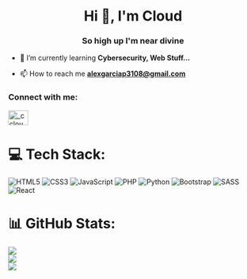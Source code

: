 <h1 align="center">Hi 👋, I'm Cloud</h1>
<h3 align="center">So high up I'm near divine</h3>

- 🌱 I’m currently learning **Cybersecurity, Web Stuff...**

- 📫 How to reach me **alexgarciap3108@gmail.com**

<h3 align="left">Connect with me:</h3>
<p align="left">
<a href="https://instagram.com/_ccloudd" target="blank"><img align="center" src="https://raw.githubusercontent.com/rahuldkjain/github-profile-readme-generator/master/src/images/icons/Social/instagram.svg" alt="_ccloudd" height="30" width="40" /></a>
</p>

# 💻 Tech Stack:
![HTML5](https://img.shields.io/badge/html5-%23E34F26.svg?style=for-the-badge&logo=html5&logoColor=white) ![CSS3](https://img.shields.io/badge/css3-%231572B6.svg?style=for-the-badge&logo=css3&logoColor=white) ![JavaScript](https://img.shields.io/badge/javascript-%23323330.svg?style=for-the-badge&logo=javascript&logoColor=%23F7DF1E) ![PHP](https://img.shields.io/badge/php-%23777BB4.svg?style=for-the-badge&logo=php&logoColor=white) ![Python](https://img.shields.io/badge/python-3670A0?style=for-the-badge&logo=python&logoColor=ffdd54) ![Bootstrap](https://img.shields.io/badge/bootstrap-%238511FA.svg?style=for-the-badge&logo=bootstrap&logoColor=white) ![SASS](https://img.shields.io/badge/SASS-hotpink.svg?style=for-the-badge&logo=SASS&logoColor=white) ![React](https://img.shields.io/badge/react-%2320232a.svg?style=for-the-badge&logo=react&logoColor=%2361DAFB)
# 📊 GitHub Stats:
![](https://github-readme-stats.vercel.app/api?username=cclouud&theme=dark&hide_border=true&include_all_commits=true&count_private=true)<br/>
![](https://github-readme-streak-stats.herokuapp.com/?user=cclouud&theme=dark&hide_border=true)<br/>
![](https://github-readme-stats.vercel.app/api/top-langs/?username=cclouud&theme=dark&hide_border=true&include_all_commits=true&count_private=true&layout=compact)

<!-- Proudly created with GPRM ( https://gprm.itsvg.in ) -->

